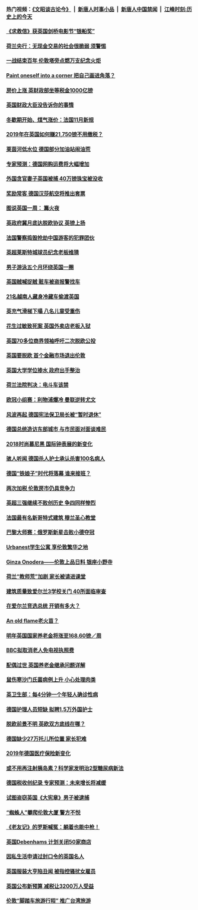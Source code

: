#### 热门视频：[《文昭谈古论今》](https://github.com/gfw-breaker/wenzhao/blob/master/README.md?t=11100633) &nbsp;|&nbsp; [新唐人时事小品](https://github.com/gfw-breaker/ntdtv-comedy/blob/master/README.md?t=11100633) &nbsp;|&nbsp; [新唐人中国禁闻](https://github.com/gfw-breaker/ntdtv-news/blob/master/README.md?t=11100633) &nbsp;|&nbsp; [江峰时刻:历史上的今天](https://github.com/gfw-breaker/today-in-history/blob/master/README.md?t=11100633) 

#### [《求救信》获英国剑桥电影节“银船奖”](../pages/nsc974/n10842268.md?t=11100633) 

#### [荷兰央行：无现金交易的社会很脆弱 须警惕](../pages/nsc974/n10841150.md?t=11100633) 

#### [一战结束百年 伦敦塔旁点燃万支纪念火炬](../pages/nsc974/n10841092.md?t=11100633) 

#### [Paint oneself into a corner 把自己画进角落？](../pages/nsc974/n10841190.md?t=11100633) 

#### [房价上涨 英财政部坐等税金1000亿镑](../pages/nsc974/n10841187.md?t=11100633) 

#### [英国财政大臣没告诉你的事情](../pages/nsc974/n10841141.md?t=11100633) 

#### [冬歇期开始、煤气涨价：法国11月新规](../pages/nsc974/n10841075.md?t=11100633) 

#### [2019年在英国如何赚21,750镑不用缴税？](../pages/nsc974/n10841101.md?t=11100633) 

#### [莱茵河低水位 德国部分加油站闹油荒](../pages/nsc974/n10841002.md?t=11100633) 

#### [专家预测：德国网购运费将大幅增加](../pages/nsc974/n10840951.md?t=11100633) 

#### [外国贪官妻子英国被捕 40万镑珠宝被没收](../pages/nsc974/n10838830.md?t=11100633) 

#### [奖励常客 德国汉莎航空将推出套票](../pages/nsc974/n10838351.md?t=11100633) 

#### [图说英国一周： 篝火夜](../pages/nsc974/n10838913.md?t=11100633) 

#### [英政府冀月底达脱欧协议 英镑上扬](../pages/nsc974/n10838808.md?t=11100633) 

#### [法国警察捣毁抢劫中国游客的犯罪团伙](../pages/nsc974/n10838404.md?t=11100633) 

#### [英超莱斯特城球员纪念老板维猜](../pages/nsc974/n10838894.md?t=11100633) 

#### [男子游泳五个月环绕英国一圈](../pages/nsc974/n10838885.md?t=11100633) 

#### [英国贼喊捉贼 赃车被盗报警找车](../pages/nsc974/n10838877.md?t=11100633) 

#### [21名越南人藏身冷藏车偷渡英国](../pages/nsc974/n10838871.md?t=11100633) 

#### [英充气滑梯下塌 八名儿童受重伤](../pages/nsc974/n10838865.md?t=11100633) 

#### [花生过敏致死案 英国外卖店老板入狱](../pages/nsc974/n10838857.md?t=11100633) 

#### [英国70多位商界领袖呼吁二次脱欧公投](../pages/nsc974/n10838826.md?t=11100633) 

#### [英国要脱欧 首个金融市场退出伦敦](../pages/nsc974/n10838815.md?t=11100633) 

#### [英国大学学位掺水 政府出手整治](../pages/nsc974/n10838778.md?t=11100633) 

#### [荷兰法院判决：电斗车该禁](../pages/nsc974/n10838448.md?t=11100633) 

#### [欧冠小组赛：利物浦爆冷 曼联逆转尤文](../pages/nsc974/n10837241.md?t=11100633) 

#### [风波再起 德国宪法保卫局长被“暂时退休”](../pages/nsc974/n10835736.md?t=11100633) 

#### [德国总统造访东部城市 与市民面对面谈难民](../pages/nsc974/n10835895.md?t=11100633) 

#### [2018时尚慕尼黑 国际钟表展的新变化](../pages/nsc974/n10836048.md?t=11100633) 

#### [骇人听闻 德国杀人护士承认杀害100名病人](../pages/nsc974/n10835823.md?t=11100633) 

#### [德国“铁娘子”时代将落幕 谁来接班？](../pages/nsc974/n10833701.md?t=11100633) 

#### [两次加税 伦敦房市仍具竞争力](../pages/nsc974/n10832030.md?t=11100633) 

#### [英超三强继续不败创历史 争四同样惨烈](../pages/nsc974/n10830095.md?t=11100633) 

#### [法国最有名新哥特式建筑 穆兰圣心教堂](../pages/nsc974/n10829754.md?t=11100633) 

#### [巴黎大师赛：俄罗斯新星击败小德夺冠](../pages/nsc974/n10830134.md?t=11100633) 

#### [Urbanest学生公寓 享伦敦繁华之地](../pages/nsc974/n10828080.md?t=11100633) 

#### [Ginza Onodera——伦敦上品日料 银座小野寺](../pages/nsc974/n10828069.md?t=11100633) 

#### [荷兰“教师荒”加剧 家长被请进课堂](../pages/nsc974/n10826148.md?t=11100633) 

#### [建筑质量致爱尔兰3学校关门 40所面临审查](../pages/nsc974/n10826209.md?t=11100633) 

#### [在爱尔兰竞选总统 开销有多大？](../pages/nsc974/n10826165.md?t=11100633) 

#### [An old flame老火苗？](../pages/nsc974/n10825994.md?t=11100633) 

#### [明年英国国家养老金将涨至168.60镑／周](../pages/nsc974/n10825971.md?t=11100633) 

#### [BBC拟取消老人免电视执照费](../pages/nsc974/n10825959.md?t=11100633) 

#### [配偶过世 英国养老金继承问题详解](../pages/nsc974/n10825931.md?t=11100633) 

#### [鼠伤寒沙门氏菌病例上升 小心处理肉类](../pages/nsc974/n10825924.md?t=11100633) 

#### [英卫生部：每4分钟一个年轻人确诊性病](../pages/nsc974/n10825910.md?t=11100633) 

#### [德国护理人员短缺 拟聘1.5万外国护士](../pages/nsc974/n10824186.md?t=11100633) 

#### [脱欧前景不明 英欧双方底线在哪？](../pages/nsc974/n10823749.md?t=11100633) 

#### [德国缺少27万托儿所位置 家长犯难](../pages/nsc974/n10824147.md?t=11100633) 

#### [2019年德国医疗保险新变化](../pages/nsc974/n10824071.md?t=11100633) 

#### [或不用再注射胰岛素？科学家发明治2型糖尿病新法](../pages/nsc974/n10823372.md?t=11100633) 

#### [德国税收创纪录 专家预测：未来增长将减缓](../pages/nsc974/n10823318.md?t=11100633) 

#### [试图盗窃英国《大宪章》男子被逮捕](../pages/nsc974/n10823790.md?t=11100633) 

#### [“蜘蛛人”攀爬伦敦大厦 警方不悦](../pages/nsc974/n10823780.md?t=11100633) 

#### [《老友记》的罗斯喊冤：躺着也能中枪！](../pages/nsc974/n10823762.md?t=11100633) 

#### [英国Debenhams 计划关闭50家商店](../pages/nsc974/n10823753.md?t=11100633) 

#### [因私生活申请过封口令的英国名人](../pages/nsc974/n10823742.md?t=11100633) 

#### [英国服装大亨陷丑闻 被指控骚扰女雇员](../pages/nsc974/n10823677.md?t=11100633) 

#### [英国公布新预算 减税让3200万人受益](../pages/nsc974/n10823428.md?t=11100633) 

#### [伦敦“脚踏车旅游行程” 推广台湾旅游](../pages/nsc974/n10823414.md?t=11100633) 

